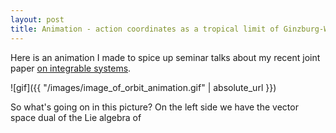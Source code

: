 ```yaml
---
layout: post
title: Animation - action coordinates as a tropical limit of Ginzburg-Weinstein diffeomorphisms
---
```


Here is an animation I made to spice up seminar talks about my recent joint paper [on integrable systems](https://arxiv.org/abs/1804.01504).

![gif]({{ "/images/image_of_orbit_animation.gif" | absolute_url }})

So what's going on in this picture? On the left side we have the vector space dual of the Lie algebra of 
